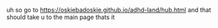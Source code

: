 uh so go to https://oskiebadoskie.github.io/adhd-land/hub.html and that should take u to the main page
thats it
